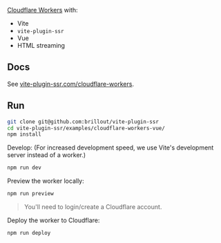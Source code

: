 [Cloudflare Workers](https://workers.cloudflare.com/) with:
 - Vite
 - `vite-plugin-ssr`
 - Vue
 - HTML streaming


## Docs

See [vite-plugin-ssr.com/cloudflare-workers](https://vite-plugin-ssr.com/cloudflare-workers).


## Run

```bash
git clone git@github.com:brillout/vite-plugin-ssr
cd vite-plugin-ssr/examples/cloudflare-workers-vue/
npm install
```

Develop: (For increased development speed, we use Vite's development server instead of a worker.)
```bash
npm run dev
```

Preview the worker locally:
```bash
npm run preview
```

> You'll need to login/create a Cloudflare account.

Deploy the worker to Cloudflare:
```bash
npm run deploy
```
